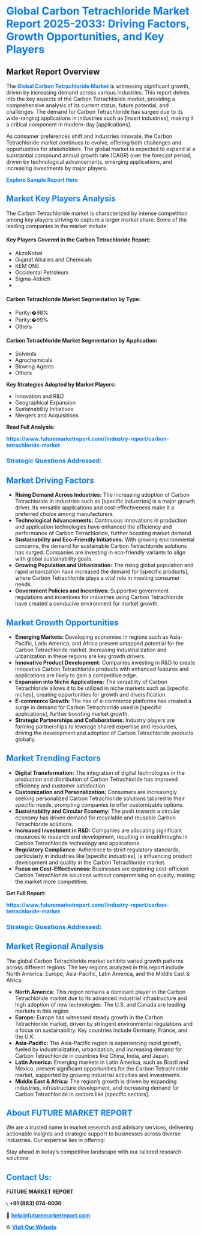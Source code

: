 <h1 style="color: #007BFF;">Global Carbon Tetrachloride Market Report 2025-2033: Driving Factors, Growth Opportunities, and Key Players</h1>

<section id="overview">
<h2>Market Report Overview</h2>
<p>The <a href="https://www.futuremarketreport.com//industry-report/carbon-tetrachloride-market" style="color: #007BFF; text-decoration: none;"><strong>Global Carbon Tetrachloride Market</strong></a> is witnessing significant growth, driven by increasing demand across various industries. This report delves into the key aspects of the Carbon Tetrachloride market, providing a comprehensive analysis of its current status, future potential, and challenges. The demand for Carbon Tetrachloride has surged due to its wide-ranging applications in industries such as [insert industries], making it a critical component in modern-day [applications].</p>
<p>As consumer preferences shift and industries innovate, the Carbon Tetrachloride market continues to evolve, offering both challenges and opportunities for stakeholders. The global market is expected to expand at a substantial compound annual growth rate (CAGR) over the forecast period, driven by technological advancements, emerging applications, and increasing investments by major players.</p>
</section>

<section id="overview">
<p><a href="https://www.futuremarketreport.com//request-sample/reportId=64099" style="color: #007BFF; text-decoration: none;"><strong>Explore Sample Report Here</strong></a></p>
</section>

<section id="key-players">
<h2 style="color: #007BFF;">Market Key Players Analysis</h2>
<p>The Carbon Tetrachloride market is characterized by intense competition among key players striving to capture a larger market share. Some of the leading companies in the market include:</p>
<h4>Key Players Covered in the Carbon Tetrachloride Report:</h4>
<ul><li>AkzoNobel</li><li>Gujarat Alkalies and Chemicals</li><li>KEM ONE</li><li>Occidental Petroleum</li><li>Sigma-Aldrich</li><li>...</li></ul>
<h4>Carbon Tetrachloride Market Segmentation by Type:</h4>
<ul><li>Purity:�98%</li><li>Purity:�99%</li><li>Others</li></ul>

<h4>Carbon Tetrachloride Market Segmentation by Application:</h4>
<ul><li>Solvents</li><li>Agrochemicals</li><li>Blowing Agents</li><li>Others</li></ul>
<p><strong>Key Strategies Adopted by Market Players:</strong></p>
<ul>
<li>Innovation and R&D</li>
<li>Geographical Expansion</li>
<li>Sustainability Initiatives</li>
<li>Mergers and Acquisitions</li>
</ul>
</section>

<section>
<p><strong>Read Full Analysis: </strong></p><a href="https://www.futuremarketreport.com//industry-report/carbon-tetrachloride-market" style="color: #007BFF; text-decoration: none;"><strong>https://www.futuremarketreport.com//industry-report/carbon-tetrachloride-market</strong></a>
<h3 style="color: #007BFF;">Strategic Questions Addressed:</h3>
</section>

<section id="driving-factors">
<h2 style="color: #007BFF;">Market Driving Factors</h2>
<ul>
<li><strong>Rising Demand Across Industries:</strong> The increasing adoption of Carbon Tetrachloride in industries such as [specific industries] is a major growth driver. Its versatile applications and cost-effectiveness make it a preferred choice among manufacturers.</li>
<li><strong>Technological Advancements:</strong> Continuous innovations in production and application technologies have enhanced the efficiency and performance of Carbon Tetrachloride, further boosting market demand.</li>
<li><strong>Sustainability and Eco-Friendly Initiatives:</strong> With growing environmental concerns, the demand for sustainable Carbon Tetrachloride solutions has surged. Companies are investing in eco-friendly variants to align with global sustainability goals.</li>
<li><strong>Growing Population and Urbanization:</strong> The rising global population and rapid urbanization have increased the demand for [specific products], where Carbon Tetrachloride plays a vital role in meeting consumer needs.</li>
<li><strong>Government Policies and Incentives:</strong> Supportive government regulations and incentives for industries using Carbon Tetrachloride have created a conducive environment for market growth.</li>
</ul>
</section>

<section id="growth-opportunities">
<h2 style="color: #007BFF;">Market Growth Opportunities</h2>
<ul>
<li><strong>Emerging Markets:</strong> Developing economies in regions such as Asia-Pacific, Latin America, and Africa present untapped potential for the Carbon Tetrachloride market. Increasing industrialization and urbanization in these regions are key growth drivers.</li>
<li><strong>Innovative Product Development:</strong> Companies investing in R&D to create innovative Carbon Tetrachloride products with enhanced features and applications are likely to gain a competitive edge.</li>
<li><strong>Expansion into Niche Applications:</strong> The versatility of Carbon Tetrachloride allows it to be utilized in niche markets such as [specific niches], creating opportunities for growth and diversification.</li>
<li><strong>E-commerce Growth:</strong> The rise of e-commerce platforms has created a surge in demand for Carbon Tetrachloride used in [specific applications], further boosting market growth.</li>
<li><strong>Strategic Partnerships and Collaborations:</strong> Industry players are forming partnerships to leverage shared expertise and resources, driving the development and adoption of Carbon Tetrachloride products globally.</li>
</ul>
</section>

<section id="trending-factors">
<h2 style="color: #007BFF;">Market Trending Factors</h2>
<ul>
<li><strong>Digital Transformation:</strong> The integration of digital technologies in the production and distribution of Carbon Tetrachloride has improved efficiency and customer satisfaction.</li>
<li><strong>Customization and Personalization:</strong> Consumers are increasingly seeking personalized Carbon Tetrachloride solutions tailored to their specific needs, prompting companies to offer customizable options.</li>
<li><strong>Sustainability and Circular Economy:</strong> The push towards a circular economy has driven demand for recyclable and reusable Carbon Tetrachloride solutions.</li>
<li><strong>Increased Investment in R&D:</strong> Companies are allocating significant resources to research and development, resulting in breakthroughs in Carbon Tetrachloride technology and applications.</li>
<li><strong>Regulatory Compliance:</strong> Adherence to strict regulatory standards, particularly in industries like [specific industries], is influencing product development and quality in the Carbon Tetrachloride market.</li>
<li><strong>Focus on Cost-Effectiveness:</strong> Businesses are exploring cost-efficient Carbon Tetrachloride solutions without compromising on quality, making the market more competitive.</li>
</ul>
</section>

<section>
<p><strong>Get Full Report: </strong></p><a href="https://www.futuremarketreport.com//industry-report/carbon-tetrachloride-market" style="color: #007BFF; text-decoration: none;"><strong>https://www.futuremarketreport.com//industry-report/carbon-tetrachloride-market</strong></a>
<h3 style="color: #007BFF;">Strategic Questions Addressed:</h3>
</section>


<section id="regional-analysis">
<h2 style="color: #007BFF;">Market Regional Analysis</h2>
<p>The global Carbon Tetrachloride market exhibits varied growth patterns across different regions. The key regions analyzed in this report include North America, Europe, Asia-Pacific, Latin America, and the Middle East & Africa:</p>
<ul>
<li><strong>North America:</strong> This region remains a dominant player in the Carbon Tetrachloride market due to its advanced industrial infrastructure and high adoption of new technologies. The U.S. and Canada are leading markets in this region.</li>
<li><strong>Europe:</strong> Europe has witnessed steady growth in the Carbon Tetrachloride market, driven by stringent environmental regulations and a focus on sustainability. Key countries include Germany, France, and the U.K.</li>
<li><strong>Asia-Pacific:</strong> The Asia-Pacific region is experiencing rapid growth, fueled by industrialization, urbanization, and increasing demand for Carbon Tetrachloride in countries like China, India, and Japan.</li>
<li><strong>Latin America:</strong> Emerging markets in Latin America, such as Brazil and Mexico, present significant opportunities for the Carbon Tetrachloride market, supported by growing industrial activities and investments.</li>
<li><strong>Middle East & Africa:</strong> The region’s growth is driven by expanding industries, infrastructure development, and increasing demand for Carbon Tetrachloride in sectors like [specific sectors].</li>
</ul>
</section>

<footer>
<h2 style="color: #007BFF;">About FUTURE MARKET REPORT</h2>
<p>We are a trusted name in market research and advisory services, delivering actionable insights and strategic support to businesses across diverse industries. Our expertise lies in offering:</p>

<p>Stay ahead in today’s competitive landscape with our tailored research solutions.</p>

<h2 style="color: #007BFF;">Contact Us:</h2>
<p><strong>FUTURE MARKET REPORT</strong></p>
<p>📞 <strong>+91 (883) 074-8030</strong></p>
<p>📧 <strong><a href="mailto:help@futuremarketreport.com" style="color: #007BFF;">help@futuremarketreport.com</a></strong></p>
<p>🌐 <strong><a href="https://www.futuremarketreport.com/" style="color: #007BFF;">Visit Our Website</a></strong></p>
</footer>